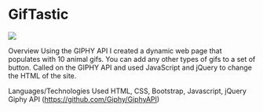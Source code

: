 # GifTastic
![](gifSite.gif)





Overview
Using the GIPHY API I created a dynamic web page that populates with 10 animal gifs. You can add any other types of gifs to a set of button. Called on the GIPHY API and used JavaScript and jQuery to change the HTML of the site.

Languages/Technologies Used
HTML, CSS, Bootstrap, Javascript, jQuery
Giphy API (https://github.com/Giphy/GiphyAPI)



